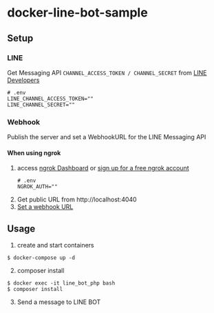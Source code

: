 # docker-line-bot-sample

## Setup
### LINE
Get Messaging API `CHANNEL_ACCESS_TOKEN / CHANNEL_SECRET` from [LINE Developers](
https://developers.line.biz/en/docs/messaging-api/getting-started/)  
```
# .env
LINE_CHANNEL_ACCESS_TOKEN=""
LINE_CHANNEL_SECRET=""
```

### Webhook
Publish the server and set a WebhookURL for the LINE Messaging API

#### When using ngrok
1. access [ngrok Dashboard](https://dashboard.ngrok.com/get-started/your-authtoken) or [sign up for a free ngrok account](https://dashboard.ngrok.com/signup)  
    ```
    # .env
    NGROK_AUTH=""
    ```
2. Get public URL from http://localhost:4040
3. [Set a webhook URL](https://developers.line.biz/en/docs/messaging-api/building-bot/#setting-webhook-url)

## Usage
1. create and start containers
```
$ docker-compose up -d
```
2. composer install
```
$ docker exec -it line_bot_php bash
$ composer install
```
3. Send a message to LINE BOT
